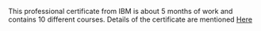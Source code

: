 This professional certificate from IBM is about 5 months of work and contains 10 different courses. Details of the certificate are mentioned [Here](https://www.coursera.org/professional-certificates/ibm-data-science)
